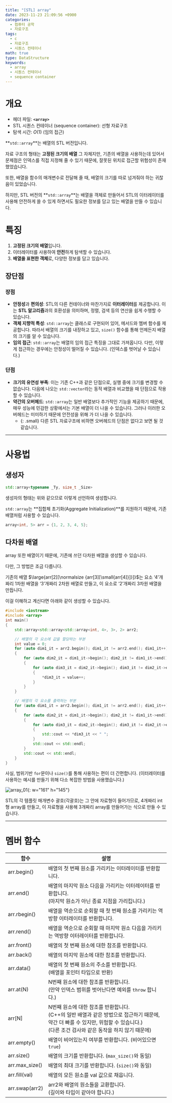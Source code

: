 ```yaml
---
title: "[STL] array"
date: 2023-11-23 21:09:56 +0900
categories:
  - 컴퓨터 공학
  - 자료구조
tags:
  - c
  - 자료구조
  - 시퀀스 컨테이너
math: true
type: DataStructure
keywords:
  - array
  - 시퀀스 컨테이너
  - sequence container
---
```


# 개요

- 헤더 파일: **`<array>`**
- STL 시퀀스 컨테이너 (sequence container): 선형 자료구조
- 탐색 시간: $O(1)$ (임의 접근)

**`std::array`**는 배열의 STL 버전입니다.

자료 구조의 형태는 **고정된 크기의 배열** 그 자체지만, 기존의 배열을 사용하는데 있어서 문제점은 인덱스를 직접 지정해 줄 수 있기 때문에, 잘못된 위치로 접근할 위험성이 존재했었습니다.

또한, 배열을 함수의 매개변수로 전달해 줄 때, 배열의 크기를 따로 넘겨줘야 하는 귀찮음이 있었습니다.

하지만, STL 버전의 **`std::array`**는 배열을 객체로 만들어서 STL의 이터레이터를 사용해 안전하게 쓸 수 있게 하면서도 필요한 정보를 담고 있는 배열을 만들 수 있습니다.

# 특징

1. <span class="important">**고정된 크기의 배열**</span>입니다.
2. 이터레이터를 사용하여 <span class="important">**안전**</span>하게 탐색할 수 있습니다.
3. <span class="important">**배열을 표현한 객체**</span>로, 다양한 정보를 담고 있습니다.

## 장단점

### 장점

- <span class="important">**안정성**과 **편의성**</span>: STL의 다른 컨테이너와 마찬가지로 **이터레이터**를 제공합니다. 이는 **STL 알고리즘**과의 호환성을 의미하며, 정렬, 검색 등의 연산을 쉽게 수행할 수 있습니다.
- <span class="important">**객체 지향적 특성**</span>: `std::array`는 클래스로 구현되어 있어, 메서드와 멤버 함수를 제공합니다. 따라서 배열의 크기를 내장하고 있고, `size()` 함수를 통해 언제든지 배열의 크기를 알 수 있습니다.
- <span class="important">**임의 접근**</span>: `std::array`는 배열의 임의 접근 특징을 그대로 가져옵니다. 다만, 이렇게 접근하는 경우에는 안정성이 떨어질 수 있습니다. (인덱스를 벗어날 수 있습니다.)

### 단점

- <span class="important">**크기의 유연성 부족**</span>: 이는 기존 C++과 같은 단점으로, 실행 중에 크기를 변경할 수 없습니다. 다음에 나오는 `std::vector`라는 동적 배열과 비교했을 때 단점으로 작용할 수 있습니다.
- <span class="important">**약간의 오버헤드**</span>: `std::array`는 일반 배열보다 추가적인 기능을 제공하기 때문에, 매우 성능에 민감한 상황에서는 기본 배열이 더 나을 수 있습니다. 그러나 이러한 오버헤드는 미미하기 때문에 안전성을 위해 가 더 나을 수 있습니다.
  - {: .small} 다른 STL 자료구조에 비하면 오버헤드의 단점은 없다고 보면 될 것 같습니다.

---

# 사용법

## 생성자

```cpp
std::array<typename _Ty, size_t _Size>
```

생성자의 형태는 위와 같으므로 이렇게 선언하여 생성합니다.

`std::array`는 **집합체 초기화(Aggregate Initialization)**를 지원하기 때문에, 기존 배열처럼 사용할 수 있습니다.

```cpp
array<int, 5> arr = {1, 2, 3, 4, 5};
```

## 다차원 배열

array 또한 배열이기 때문에, 기존에 쓰던 다차원 배열을 생성할 수 있습니다.

다만, 그 방법은 조금 다릅니다.

기존의 배열 $\large{arr[2][\normalsize {arr[3][\small{arr[4]}]}]}$는 요소 ‘4’개짜리 1차원 배열을 ‘3’개짜리 2차원 배열로 만들고, 이 요소로 ‘2’개짜리 3차원 배열을 만듭니다.

이걸 이해하고 계신다면 아래와 같이 생성할 수 있습니다.

```cpp
#include <iostream>
#include <array>
int main()
{
    std::array<std::array<std::array<int, 4>, 3>, 2> arr2;

    // 배열의 각 요소에 값을 할당하는 부분
    int value = 0;
    for (auto dim1_it = arr2.begin(); dim1_it != arr2.end(); dim1_it++)
    {
        for (auto dim2_it = dim1_it->begin(); dim2_it != dim1_it->end(); dim2_it++)
        {
            for (auto dim3_it = dim2_it->begin(); dim3_it != dim2_it->end(); dim3_it++)
            {
                *dim3_it = value++;
            }
        }
    }

    // 배열의 각 요소를 출력하는 부분
    for (auto dim1_it = arr2.begin(); dim1_it != arr2.end(); dim1_it++)
    {
        for (auto dim2_it = dim1_it->begin(); dim2_it != dim1_it->end(); dim2_it++)
        {
            for (auto dim3_it = dim2_it->begin(); dim3_it != dim2_it->end(); dim3_it++)
            {
                std::cout << *dim3_it << " ";
            }
            std::cout << std::endl;
        }
        std::cout << std::endl;
    }
}
```

사실, 범위기반 `for`문이나 `size()`를 통해 사용하는 편이 더 간편합니다. (이터레이터를 사용하는 예시를 만들기 위해 다소 복잡한 방법을 사용했습니다.)

![array_01](https://i.postimg.cc/sggmMdyK/array-01.png){: w="161" h="145"}

STL의 각 템플릿 매개변수 괄호(각괄호)는 그 안에 자료형이 들어가므로, 4개짜리 int형 array를 만들고, 이 자료형을 사용해 3개짜리 array를 만들어가는 식으로 만들 수 있습니다.

---

# 멤버 함수

| 함수 | 설명 |
| --- | --- |
| arr.begin() | 배열의 첫 번째 원소를 가리키는 이터레이터를 반환합니다. |
| arr.end() | 배열의 마지막 원소 다음을 가리키는 이터레이터를 반환합니다. <br>(마지막 원소가 아닌 종료 지점을 가리킵니다.) |
| arr.rbegin() | 배열을 역순으로 순회할 때 첫 번째 원소를 가리키는 역방향 이터레이터를 반환합니다. |
| arr.rend() | 배열을 역순으로 순회할 때 마지막 원소 다음을 가리키는 역방향 이터레이터를 반환합니다. |
| arr.front() | 배열의 첫 번째 원소에 대한 참조를 반환합니다. |
| arr.back() | 배열의 마지막 원소에 대한 참조를 반환합니다. |
| arr.data() | 배열의 첫 번째 원소의 주소를 반환합니다. <br>(배열을 포인터 타입으로 반환) |
| arr.at(N) | N번째 원소에 대한 참조를 반환합니다. <br>(만약 인덱스 범위를 벗어난다면 예외를 `throw` 합니다.) |
| arr[N] | N번째 원소에 대한 참조를 반환합니다. <br>(C++의 일반 배열과 같은 방법으로 접근하기 때문에, 약간 더 빠를 수 있지만, 위험할 수 있습니다.) <br>(다른 조건 검사와 같은 동작을 하지 않기 때문에) |
| arr.empty() | 배열이 비어있는지 여부를 반환합니다. (비어있으면 `true`) |
| arr.size() | 배열의 크기를 반환합니다. (`max_size()`와 동일) |
| arr.max_size() | 배열의 최대 크기를 반환합니다. (`size()`와 동일) |
| arr.fill(val) | 배열의 모든 원소를 val 값으로 채웁니다. |
| arr.swap(arr2) | arr2와 배열의 원소들을 교환합니다. <br>(길이와 타입이 같아야 합니다.) |